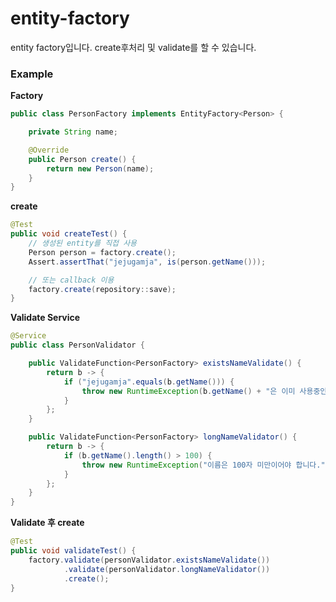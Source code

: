 # entity-factory

entity factory입니다.
create후처리 및 validate를 할 수 있습니다.

### Example

**Factory**

```java
public class PersonFactory implements EntityFactory<Person> {

    private String name;

    @Override
    public Person create() {
        return new Person(name);
    }
} 
```

**create**

```java
@Test
public void createTest() {
    // 생성된 entity를 직접 사용
    Person person = factory.create();
    Assert.assertThat("jejugamja", is(person.getName()));

    // 또는 callback 이용
    factory.create(repository::save);
}
```

**Validate Service**

```java
@Service
public class PersonValidator {

    public ValidateFunction<PersonFactory> existsNameValidate() {
        return b -> {
            if ("jejugamja".equals(b.getName())) {
                throw new RuntimeException(b.getName() + "은 이미 사용중인 이름입니다.");
            }
        };
    }

    public ValidateFunction<PersonFactory> longNameValidator() {
        return b -> {
            if (b.getName().length() > 100) {
                throw new RuntimeException("이름은 100자 미만이어야 합니다.");
            }
        };
    }
}
```

**Validate 후 create**
```java
@Test
public void validateTest() {
    factory.validate(personValidator.existsNameValidate())
            .validate(personValidator.longNameValidator())
            .create();
}
```


